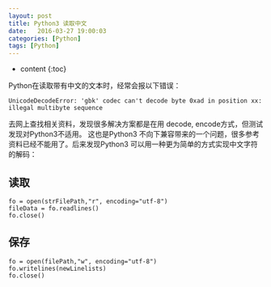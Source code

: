 ```yaml
---
layout: post
title: Python3 读取中文
date:   2016-03-27 19:00:03
categories: [Python]
tags: [Python]
---
```


* content
{:toc}

Python在读取带有中文的文本时，经常会报以下错误：   

	UnicodeDecodeError: 'gbk' codec can't decode byte 0xad in position xx: illegal multibyte sequence

去网上查找相关资料，发现很多解决方案都是在用 decode, encode方式，但测试发现对Python3不适用。 这也是Python3 不向下兼容带来的一个问题，很多参考资料已经不能用了。后来发现Python3 可以用一种更为简单的方式实现中文字符的解码：   

## 读取

	fo = open(strFilePath,"r", encoding="utf-8")
	fileData = fo.readlines()
	fo.close()
	
## 保存

	fo = open(filePath,"w", encoding="utf-8")
	fo.writelines(newLinelists)
	fo.close()